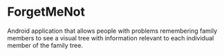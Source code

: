 ForgetMeNot
===========

Android application that allows people with problems remembering family members to see a visual tree with information relevant to each individual member of the family tree.
